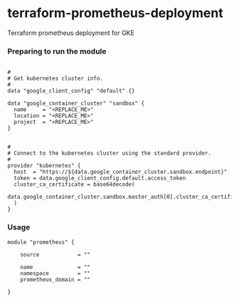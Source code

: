 # terraform-prometheus-deployment
Terraform prometheus deployment for GKE

### Preparing to run the module

```hcl

#
# Get kubernetes cluster info.
#
data "google_client_config" "default" {}

data "google_container_cluster" "sandbox" {
  name     = "<REPLACE_ME>"
  location = "<REPLACE_ME>"
  project  = "<REPLACE_ME>"
}


#
# Connect to the kubernetes cluster using the standard provider.
#
provider "kubernetes" {
  host  = "https://${data.google_container_cluster.sandbox.endpoint}"
  token = data.google_client_config.default.access_token
  cluster_ca_certificate = base64decode(
    data.google_container_cluster.sandbox.master_auth[0].cluster_ca_certificate,
  )
}

```

### Usage

```hcl
module "prometheus" {

    source            = ""

    name              = ""
    namespace         = ""
    prometheus_domain = ""

}
```
